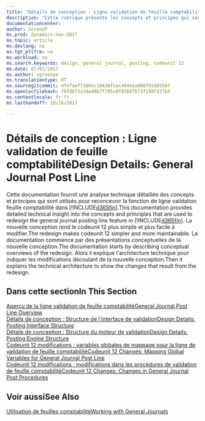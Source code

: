 ```yaml
---
title: "Détails de conception - Ligne validation de feuille comptabilité"
description: "Cette rubrique présente les concepts et principes qui sont utilisés pour reconcevoir la fonction de ligne validation feuille comptabilité dans [!INCLUDE[d365fin](includes/d365fin_md.md)]."
documentationcenter: 
author: SorenGP
ms.prod: dynamics-nav-2017
ms.topic: article
ms.devlang: na
ms.tgt_pltfrm: na
ms.workload: na
ms.search.keywords: design, general journal, posting, codeunit 12
ms.date: 07/01/2017
ms.author: sgroespe
ms.translationtype: HT
ms.sourcegitcommit: 4fefaef7380ac10836fcac404eea006f55d8556f
ms.openlocfilehash: f6fd873a34e40b7f795c8f8f687bf3f198f437b5
ms.contentlocale: fr-fr
ms.lasthandoff: 10/16/2017

---
```

# <a name="design-details-general-journal-post-line"></a><span data-ttu-id="48064-103">Détails de conception : Ligne validation de feuille comptabilité</span><span class="sxs-lookup"><span data-stu-id="48064-103">Design Details: General Journal Post Line</span></span>
<span data-ttu-id="48064-104">Cette documentation fournit une analyse technique détaillée des concepts et principes qui sont utilisés pour reconcevoir la fonction de ligne validation feuille comptabilité dans [!INCLUDE[d365fin](includes/d365fin_md.md)].</span><span class="sxs-lookup"><span data-stu-id="48064-104">This documentation provides detailed technical insight into the concepts and principles that are used to redesign the general journal posting line feature in [!INCLUDE[d365fin](includes/d365fin_md.md)].</span></span> <span data-ttu-id="48064-105">La nouvelle conception rend le codeunit 12 plus simple et plus facile à modifier.</span><span class="sxs-lookup"><span data-stu-id="48064-105">The redesign makes codeunit 12 simpler and more maintainable.</span></span> <span data-ttu-id="48064-106">La documentation commence par des présentations conceptuelles de la nouvelle conception.</span><span class="sxs-lookup"><span data-stu-id="48064-106">The documentation starts by describing conceptual overviews of the redesign.</span></span> <span data-ttu-id="48064-107">Alors il explique l'architecture technique pour indiquer les modifications découlant de la nouvelle conception.</span><span class="sxs-lookup"><span data-stu-id="48064-107">Then it explains the technical architecture to show the changes that result from the redesign.</span></span>  

## <a name="in-this-section"></a><span data-ttu-id="48064-108">Dans cette section</span><span class="sxs-lookup"><span data-stu-id="48064-108">In This Section</span></span>  
[<span data-ttu-id="48064-109">Aperçu de la ligne validation de feuille comptabilité</span><span class="sxs-lookup"><span data-stu-id="48064-109">General Journal Post Line Overview</span></span>](design-details-general-journal-post-line-overview.md)  
[<span data-ttu-id="48064-110">Détails de conception : Structure de l'interface de validation</span><span class="sxs-lookup"><span data-stu-id="48064-110">Design Details: Posting Interface Structure</span></span>](design-details-posting-interface-structure.md)  
[<span data-ttu-id="48064-111">Détails de conception : Structure du moteur de validation</span><span class="sxs-lookup"><span data-stu-id="48064-111">Design Details: Posting Engine Structure</span></span>](design-details-posting-engine-structure.md)  
[<span data-ttu-id="48064-112">Codeunit 12 modifications : variables globales de mappage pour la ligne de validation de feuille comptabilité</span><span class="sxs-lookup"><span data-stu-id="48064-112">Codeunit 12 Changes: Mapping Global Variables for General Journal Post Line</span></span>](design-details-codeunit-12-changes-mapping-global-variables-for-general-journal-post-line.md)  
[<span data-ttu-id="48064-113">Codeunit 12 modifications : modifications dans les procédures de validation de feuille comptabilité</span><span class="sxs-lookup"><span data-stu-id="48064-113">Codeunit 12 Changes: Changes in General Journal Post Procedures</span></span>](design-details-codeunit-12-changes-changes-in-general-journal-post-procedures.md)  

## <a name="see-also"></a><span data-ttu-id="48064-114">Voir aussi</span><span class="sxs-lookup"><span data-stu-id="48064-114">See Also</span></span>  
[<span data-ttu-id="48064-115">Utilisation de feuilles comptabilité</span><span class="sxs-lookup"><span data-stu-id="48064-115">Working with General Journals</span></span>](ui-work-general-journals.md)

